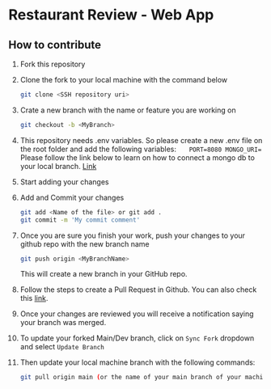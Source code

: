 # Restaurant Review - Web App

## How to contribute

1. Fork this repository

2. Clone the fork to your local machine with the command below
   ```bash
   git clone <SSH repository uri>
   ```
3. Crate a new branch with the name or feature you are working on
   ```bash
   git checkout -b <MyBranch>
   ```
4. This repository needs .env variables. So please create a new .env file on the root
   folder and add the following variables:
   `    PORT=8080
    MONGO_URI=
   `
   Please follow the link below to learn on how to connect a mongo db to your local branch.
   [Link](https://www.youtube.com/watch?v=bhiEJW5poHU&ab_channel=ArpanNeupane)
5. Start adding your changes
6. Add and Commit your changes
   ```bash
   git add <Name of the file> or git add .
   git commit -m 'My commit comment'
   ```
7. Once you are sure you finish your work, push your changes to your github repo with the new branch name
   ```bash
   git push origin <MyBranchName>
   ```
   This will create a new branch in your GitHub repo.
8. Follow the steps to create a Pull Request in Github. You can also check this [link](https://docs.github.com/en/pull-requests/collaborating-with-pull-requests/proposing-changes-to-your-work-with-pull-requests/creating-a-pull-request).
9. Once your changes are reviewed you will receive a notification saying your branch was merged.
10. To update your forked Main/Dev branch, click on `Sync Fork` dropdown and select `Update Branch`
11. Then update your local machine branch with the following commands:
    ```bash
    git pull origin main (or the name of your main branch of your machine)
    ```
